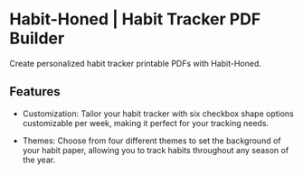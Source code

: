 # Habit-Honed | Habit Tracker PDF Builder

Create personalized habit tracker printable PDFs with Habit-Honed.

## Features

- Customization: Tailor your habit tracker with six checkbox shape options customizable per week, making it perfect for your tracking needs.

- Themes: Choose from four different themes to set the background of your habit paper, allowing you to track habits throughout any season of the year.
